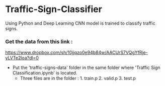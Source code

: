 # Traffic-Sign-Classifier
Using Python and Deep Learning CNN model is trained to classify traffic signs.

### Get the data from this link : 
https://www.dropbox.com/sh/10jjqzo0e94b84w/AACUrS7VQgYfRje-yLVTe2loa?dl=0

- Put the 'traffic-signs-data' folder in the same folder where 'Traffic Sign Classification.ipynb' is located.
  - Three files are in the folder : 1. train.p
                                    2. valid.p
                                    3. test.p
